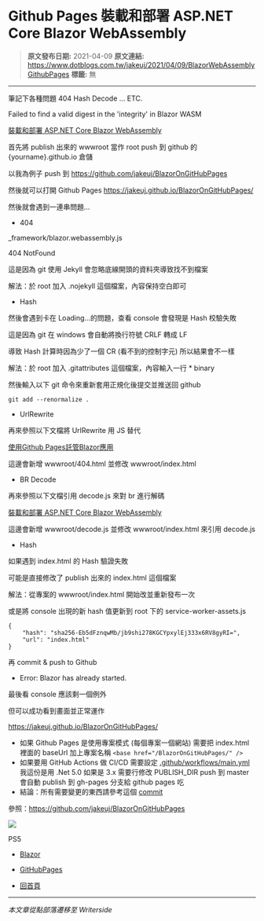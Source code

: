 # Github Pages 裝載和部署 ASP.NET Core Blazor WebAssembly

> **原文發布日期:** 2021-04-09
> **原文連結:** https://www.dotblogs.com.tw/jakeuj/2021/04/09/BlazorWebAssemblyGithubPages
> **標籤:** 無

---

筆記下各種問題 404 Hash Decode … ETC.

Failed to find a valid digest in the 'integrity' in Blazor WASM

[裝載和部署 ASP.NET Core Blazor WebAssembly](https://github.com/dotnet/AspNetCore.Docs.zh-tw/blob/live/aspnetcore/blazor/host-and-deploy/webassembly.md#github-%E9%A0%81%E9%9D%A2)

首先將 publish 出來的 wwwroot 當作 root push 到 github 的 {yourname}.github.io 倉儲

以我為例子 push 到 https://github.com/jakeuj/BlazorOnGitHubPages

然後就可以打開 Github Pages https://jakeuj.github.io/BlazorOnGitHubPages/

然後就會遇到一連串問題…

* 404

\_framework/blazor.webassembly.js

404 NotFound

這是因為 git 使用 Jekyll 會忽略底線開頭的資料夾導致找不到檔案

解法：於 root 加入 .nojekyll 這個檔案，內容保持空白即可

* Hash

然後會遇到卡在 Loading…的問題，查看 console 會發現是 Hash 校驗失敗

這是因為 git 在 windows 會自動將換行符號 CRLF 轉成 LF

導致 Hash 計算時因為少了一個 CR (看不到的控制字元) 所以結果會不一樣

解法：於 root 加入 .gitattributes 這個檔案，內容輸入一行 \* binary

然後輸入以下 git 命令來重新套用正規化後提交並推送回 github

`git add --renormalize .`

* UrlRewrite

再來參照以下文檔將 UrlRewrite 用 JS 替代

[使用Github Pages託管Blazor應用](https://dotnet9.com/13324.html)

這邊會新增 wwwroot/404.html 並修改 wwwroot/index.html

* BR Decode

再來參照以下文檔引用 decode.js 來對 br 進行解碼

[裝載和部署 ASP.NET Core Blazor WebAssembly](https://docs.microsoft.com/zh-tw/aspnet/core/blazor/host-and-deploy/webassembly?view=aspnetcore-5.0#compression)

這邊會新增 wwwroot/decode.js 並修改 wwwroot/index.html 來引用 decode.js

* Hash

如果遇到 index.html 的 Hash 驗證失敗

可能是直接修改了 publish 出來的 index.html 這個檔案

解法：從專案的 wwwroot/index.html 開始改並重新發布一次

或是將 console 出現的新 hash 值更新到 root 下的 service-worker-assets.js

```
{
    "hash": "sha256-Eb5dFznqwMb/jb9shi278KGCYpxylEj333x6RV8gyRI=",
    "url": "index.html"
}
```

再 commit & push to Github

* Error: Blazor has already started.

最後看 console 應該剩一個例外

但可以成功看到畫面並正常運作

<https://jakeuj.github.io/BlazorOnGitHubPages/>

* 如果 Github Pages 是使用專案模式 (每個專案一個網站)
  需要把 index.html 裡面的 baseUrl 加上專案名稱
  `<base href="/BlazorOnGitHubPages/" />`
* 如果要用 GitHub Actions 做 CI/CD
  需要設定 [.github/workflows/main.yml](https://github.com/jakeuj/BlazorOnGitHubPages/blob/master/.github/workflows/main.yml)
  我這份是用 .Net 5.0 如果是 3.x 需要行修改 PUBLISH\_DIR
  push 到 master 會自動 publish 到 gh-pages 分支給 github pages 吃
* 結論：所有需要變更的東西請參考這個 [commit](https://github.com/jakeuj/BlazorOnGitHubPages/commit/937f1bd52ba9e5964475174d6c801ce91761ae34#diff-7829468e86c1cc5d5133195b5cb48e1ff6c75e3e9203777f6b2e379d9e4882b3)

參照：https://github.com/jakeuj/BlazorOnGitHubPages

![](https://card.psnprofiles.com/1/jakeuj.png)

PS5

* [Blazor](/jakeuj/Tags?qq=Blazor)
* [GitHubPages](/jakeuj/Tags?qq=GitHubPages)

* [回首頁](/jakeuj)

---

*本文章從點部落遷移至 Writerside*

